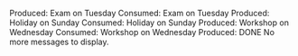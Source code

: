 Produced: Exam on Tuesday
Consumed: Exam on Tuesday
Produced: Holiday on Sunday
Consumed: Holiday on Sunday
Produced: Workshop on Wednesday
Consumed: Workshop on Wednesday
Produced: DONE
No more messages to display.
